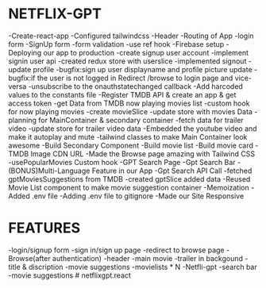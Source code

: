 # NETFLIX-GPT

-Create-react-app
-Configured tailwindcss
-Header
-Routing of App
-login form
-SignUp form
-form validation
-use ref hook
-Firebase setup
-Deploying our app to production
-create signup user account
-implement signin user api
-created redux store with userslice
-implemented signout
-update profile
-bugfix:sign up user displayname and profile picture update
-bugfix:if the user is not logged in Redirect /browse to login page and vice-versa
-unsubscribe to the onauthstatechanged callback
-Add harcoded values to the constants file
-Register TMDB API & create an app & get access token
-get Data from TMDB now playing movies list
-custom hook for now playing movies
-create movieSlice
-update store with movies Data
-planning for MainContainer & secondary container
-fetch data for trailer video
-update store for trailer video data
-Embedded the youtube video and make it autoplay and mute
-tailwind classes to make Main Container look awesome
-Build Secondary Component
-Build movie list
-Build movie card
-TMDB Image CDN URL
-Made the Browse page amazing with Tailwind CSS
-usePopularMovies Custom hook
-GPT Search Page
-Gpt Search Bar
-(BONUS)Multi-Language Feature in our App
-Gpt Search API Call
-fetched gptMoviesSuggestions from TMDB
-created gptSlice added data
-Reused Movie List component to make movie suggestion container
-Memoization
-Added .env file
-Adding .env file to gitignore
-Made our Site Responsive

# FEATURES

-login/signup form
-sign in/sign up page
-redirect to browse page
-Browse(after authentication)
-header
-main movie
-trailer in backgound
-title & discription
-movie suggestions
-movielists \* N
-Netfli-gpt
-search bar
-movie suggestions
#   n e t f l i x g p t . r e a c t  
 
